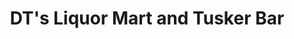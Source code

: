 ---
title: "DT's Liquor Mart and Tusker Bar"
url: /cheyenne/dts-liquor-mart-and-tusker-bar/
shop: Spirituosen
---